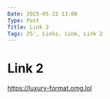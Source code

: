 ```yaml
---
Date: 2025-05-22 13:00
Type: Post
Title: Link 2
Tags: 25', Links, Link, Link 2
---
```


# Link 2

<https://luxury-format.omg.lol>
